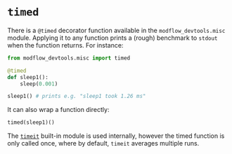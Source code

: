 # `timed`

There is a `@timed` decorator function available in the `modflow_devtools.misc` module. Applying it to any function prints a (rough) benchmark to `stdout` when the function returns. For instance:

```python
from modflow_devtools.misc import timed

@timed
def sleep1():
    sleep(0.001)

sleep1() # prints e.g. "sleep1 took 1.26 ms"
```

It can also wrap a function directly:

```python
timed(sleep1)()
```

The [`timeit`](https://docs.python.org/3/library/timeit.html) built-in module is used internally, however the timed function is only called once, where by default, `timeit` averages multiple runs.